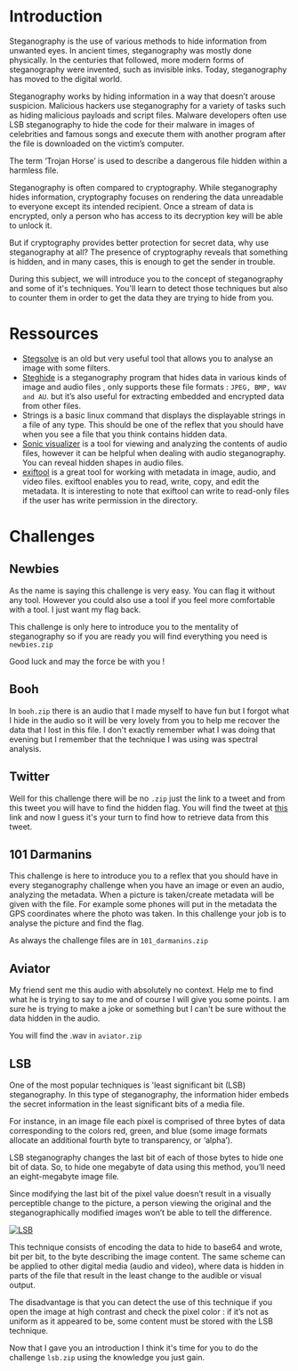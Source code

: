 
# Introduction
Steganography is the use of various methods to hide information from unwanted eyes. In ancient times, steganography was mostly done physically. In the centuries that followed, more modern forms of steganography were invented, such as invisible inks. Today, steganography has moved to the digital world.

Steganography works by hiding information in a way that doesn’t arouse suspicion. Malicious hackers use steganography for a variety of tasks such as hiding malicious payloads and script files. Malware developers often use LSB steganography to hide the code for their malware in images of celebrities and famous songs and execute them with another program after the file is downloaded on the victim’s computer.

The term ‘Trojan Horse’ is used to describe a dangerous file hidden within a harmless file. 

Steganography is often compared to cryptography. While steganography hides information, cryptography focuses on rendering the data unreadable to everyone except its intended recipient. Once a stream of data is encrypted, only a person who has access to its decryption key will be able to unlock it.

But if cryptography provides better protection for secret data, why use steganography at all?
The presence of cryptography reveals that something is hidden, and in many cases, this is enough to get the sender in trouble.

During this subject, we will introduce you to the concept of steganography and some of it's techniques. 
You'll learn to detect those techniques but also to counter them in order to get the data they are trying to hide from you.

# [](https://github.com/PoCInnovation/Pool2021/blob/master/Security/Steganography/student.md#useful-tools) Ressources
 - [Stegsolve](https://www.wechall.net/de/forum/show/thread/527/Stegsolve_1.3/) is an old but very useful tool that allows you to analyse an image with some filters.
 - [Steghide](https://github.com/StefanoDeVuono/steghide) is a steganography program that hides data in various kinds of image and audio files , only supports these file formats : `JPEG, BMP, WAV and AU`. but it’s also useful for extracting embedded and encrypted data from other files.
 - Strings is a basic linux command that displays the displayable strings in a file of any type. This should be one of the reflex that you should have when you see a file that you think contains hidden data.
 - [Sonic visualizer](https://www.sonicvisualiser.org) is a tool for viewing and analyzing the contents of audio files, however it can be helpful when dealing with audio steganography. You can reveal hidden shapes in audio files.
 - [exiftool](https://exiftool.org) is a great tool for working with metadata in image, audio, and video files. exiftool enables you to read, write, copy, and edit the metadata. It is interesting to note that exiftool can write to read-only files if the user has write permission in the directory.

# [](https://github.com/PoCInnovation/Pool2021/blob/master/Security/Steganography/student.md#challenges)Challenges

## [](https://github.com/PoCInnovation/Pool2021/blob/master/Security/Steganography/student.md#pdf) Newbies
As the name is saying this challenge is very easy. You can flag it without any tool. However you could also use a tool if you feel more comfortable with a tool. I just want my flag back.

This challenge is only here to introduce you to the mentality of steganography so if you are ready you will find everything you need is `newbies.zip`

Good luck and may the force be with you !

## Booh	 
In `booh.zip` there is an audio that I made myself to have fun but I forgot what I hide in the audio so it will be very lovely from you to help me recover the data that I lost in this file. I don't exactly remember what I was doing that evening but I remember that the technique I was using was spectral analysis.

## Twitter
Well for this challenge there will be no `.zip` just the link to a tweet and from this tweet you will have to find the hidden flag.
You will find the tweet at [this](https://twitter.com/etarc0s/status/1338534839574810632) link and now I guess it's your turn to find how to retrieve data from this tweet.

## [](https://github.com/PoCInnovation/Pool2021/blob/master/Security/Steganography/student.md#filter-pictures) 101 Darmanins
This challenge is here to introduce you to a reflex that you should have in every steganography challenge when you have an image or even an audio, analyzing the metadata. When a picture is taken/create metadata will be given with the file. For example some phones will put in the metadata the GPS coordinates where the photo was taken. In this challenge your job is to analyse the picture and find the flag.

 As always the challenge files are in `101_darmanins.zip`

## Aviator
My friend sent me this audio with absolutely no context. Help me to find what he is trying to say to me and of course I will give you some points. I am sure he is trying to make a joke or something but I can't be sure without the data hidden in the audio.

You will find the .wav in `aviator.zip`
## [](https://github.com/PoCInnovation/Pool2021/blob/master/Security/Steganography/student.md#lsb) LSB

One of the most popular techniques is 'least significant bit (LSB) steganography. In this type of steganography, the information hider embeds the secret information in the least significant bits of a media file.

For instance, in an image file each pixel is comprised of three bytes of data corresponding to the colors red, green, and blue (some image formats allocate an additional fourth byte to transparency, or ‘alpha’).

LSB steganography changes the last bit of each of those bytes to hide one bit of data. So, to hide one megabyte of data using this method, you’ll need an eight-megabyte image file.

Since modifying the last bit of the pixel value doesn’t result in a visually perceptible change to the picture, a person viewing the original and the steganographically modified images won’t be able to tell the difference.

[![LSB](https://camo.githubusercontent.com/26cfadd3746657a94b32b6ceda3d7908ccf24a01d515e9a663df8e579625ecd2/68747470733a2f2f70776e68342e636f6d2f6c73622e706e67)](https://camo.githubusercontent.com/26cfadd3746657a94b32b6ceda3d7908ccf24a01d515e9a663df8e579625ecd2/68747470733a2f2f70776e68342e636f6d2f6c73622e706e67)

This technique consists of encoding the data to hide to base64 and wrote, bit per bit, to the byte describing the image content.
The same scheme can be applied to other digital media (audio and video), where data is hidden in parts of the file that result in the least change to the audible or visual output.

The disadvantage is that you can detect the use of this technique if you open the image at high contrast and check the pixel color : if it’s not as uniform as it appeared to be, some content must be stored with the LSB technique.

Now that I gave you an introduction I think it's time for you to do the challenge `lsb.zip`  using the knowledge you just gain.
